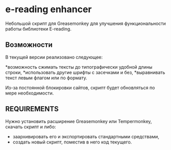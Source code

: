 ﻿e-reading enhancer
====================
Небольшой скрипт для Greasemonkey для улучшения функциональности работы библиотеки E-reading.


Возможности
--------
В текущей версии реализовано следующее:

*возможность сжимать тексты до типографически удобной длины строки,
*использовать другие шрифты с засечками и без,
*выравнивать текст левым флагом или по формату.

Из-за постоянной блокировки сайтов, скрипт будет обновляться по мере необходимости.

REQUIREMENTS
------------
Нужно установить расширение Greasemonkey или Tempermonkey, скачать скрипт и либо:

- заархивировать его и экспортировать стандартными средствами,
- создать новый скрипт, поместив в него код текущего.